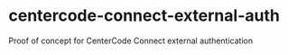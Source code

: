 centercode-connect-external-auth
================================

Proof of concept for CenterCode Connect external authentication
